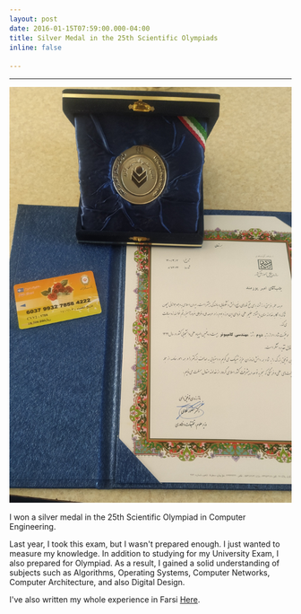 ```yaml
---
layout: post
date: 2016-01-15T07:59:00.000-04:00
title: Silver Medal in the 25th Scientific Olympiads
inline: false

---
```

***

![Olympiad Medal](/uploads/img_20211104_090356.jpg "Olympiad Medal")

I won a silver medal in the 25th Scientific Olympiad in Computer Engineering.

Last year, I took this exam, but I wasn't prepared enough. I just wanted to measure my knowledge. In addition to studying for my University Exam, I also prepared for Olympiad. As a result, I gained a solid understanding of subjects such as Algorithms, Operating Systems, Computer Networks, Computer Architecture, and also Digital Design.

I've also written my whole experience in Farsi [Here](https://vrgl.ir/1Fdhk "Olympiad Experience").